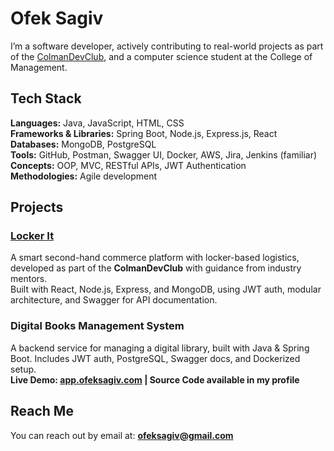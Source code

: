 # Ofek Sagiv

I’m a software developer, actively contributing to real-world projects as part of the [ColmanDevClub](https://github.com/ColmanDevClubORG), and a computer science student at the College of Management.

## Tech Stack

**Languages:** Java, JavaScript, HTML, CSS  
**Frameworks & Libraries:** Spring Boot, Node.js, Express.js, React  
**Databases:** MongoDB, PostgreSQL  
**Tools:** GitHub, Postman, Swagger UI, Docker, AWS, Jira, Jenkins (familiar)  
**Concepts:** OOP, MVC, RESTful APIs, JWT Authentication  
**Methodologies:** Agile development

## Projects

### [Locker It](https://github.com/Locker-It)  
A smart second-hand commerce platform with locker-based logistics, developed as part of the **ColmanDevClub** with guidance from industry mentors.  
Built with React, Node.js, Express, and MongoDB, using JWT auth, modular architecture, and Swagger for API documentation.

### Digital Books Management System  
A backend service for managing a digital library, built with Java & Spring Boot. Includes JWT auth, PostgreSQL, Swagger docs, and Dockerized setup.  
**Live Demo: [app.ofeksagiv.com](https://app.ofeksagiv.com) | Source Code available in my profile**
  
## Reach Me

You can reach out by email at: **ofeksagiv@gmail.com**

